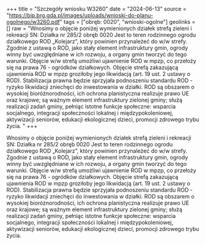 +++
title = "Szczegóły wniosku W3260"
date = "2024-06-13"
source = "https://bip.brg.gda.pl/images/uploads/wnioski-do-planu-ogolnego/w3260.pdf"
tags = ["obręb: 0020", "wnioski-ogolne"]
geolinks = []
raw = "Wnosimy o objęcie poniżej wymienionych działek strefą zieleni i rekreacji SN: Działka nr 285/2 obręb 0020 Jest to teren rodzinnego ogrodu działkowego ROD „Kolejarz”, który powinien przynależeć do w/w strefy. Zgodnie z ustawą o ROD, jako stały element infrastruktury gmin, ogrody winny być uwzględniane w ich rozwoju, a organy gmin tworzyć do tego warunki. Objęcie w/w strefą umożliwi ujawnienie ROD w mpzp, co przełoży się na prawa 76 - ogródków działkowych. Objęcie strefą zakazującą ujawnienia ROD w mpzp groziłoby jego likwidacją (art. 19 ust. 2 ustawy o ROD). Stabilizacja prawna będzie sprzyjała podnoszeniu standardu ROD - ryzyko likwidacji zniechęci do inwestowania w działki. ROD są obszarem o wysokiej bioróżnorodności, ich ochrona planistyczna realizuje prawo UE oraz krajowe; są ważnym element infrastruktury zielonej gminy; służą realizacji zadań gminy, pełniąc istotne funkcje społeczne: wsparcia socjalnego, integracji społeczności lokalnej i międzypokoleniowej, aktywizacji seniorów, edukacji ekologicznej dzieci, promocji zdrowego trybu życia. "
+++

Wnosimy o objęcie poniżej wymienionych działek strefą zieleni i rekreacji SN:
Działka nr 285/2 obręb 0020
Jest to teren rodzinnego ogrodu działkowego ROD „Kolejarz”, który powinien przynależeć do w/w strefy.
Zgodnie z ustawą o ROD, jako stały element infrastruktury gmin, ogrody winny być uwzględniane w ich
rozwoju, a organy gmin tworzyć do tego warunki. Objęcie w/w strefą umożliwi ujawnienie ROD w mpzp, co
przełoży się na prawa 76 - ogródków działkowych. Objęcie strefą zakazującą ujawnienia ROD w mpzp
groziłoby jego likwidacją (art. 19 ust. 2 ustawy o ROD). Stabilizacja prawna będzie sprzyjała podnoszeniu
standardu ROD - ryzyko likwidacji zniechęci do inwestowania w działki. ROD są obszarem o wysokiej
bioróżnorodności, ich ochrona planistyczna realizuje prawo UE oraz krajowe; są ważnym element
infrastruktury zielonej gminy; służą realizacji zadań gminy, pełniąc istotne funkcje społeczne: wsparcia
socjalnego, integracji społeczności lokalnej i międzypokoleniowej, aktywizacji seniorów, edukacji ekologicznej
dzieci, promocji zdrowego trybu życia.



